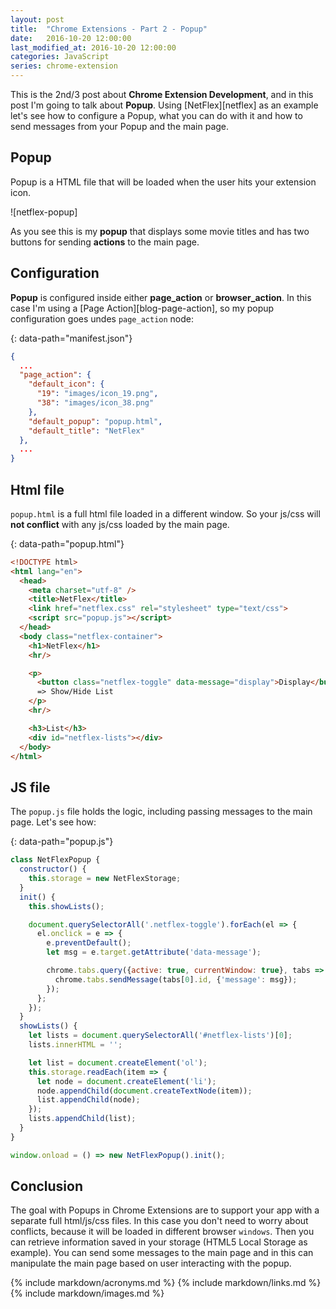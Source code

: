 ```yaml
---
layout: post
title:  "Chrome Extensions - Part 2 - Popup"
date:   2016-10-20 12:00:00
last_modified_at: 2016-10-20 12:00:00
categories: JavaScript
series: chrome-extension
---
```


This is the 2nd/3 post about **Chrome Extension Development**, and in this post I'm going to talk about **Popup**. Using [NetFlex][netflex] as an example let's see how to configure a Popup, what you can do with it and how to send messages from your Popup and the main page.

## Popup

Popup is a HTML file that will be loaded when the user hits your extension icon.

![netflex-popup]

As you see this is my **popup** that displays some movie titles and has two buttons for sending **actions** to the main page.

## Configuration

**Popup** is configured inside either **page_action** or **browser_action**. In this case I'm using a [Page Action][blog-page-action], so my popup configuration goes undes `page_action` node:

{: data-path="manifest.json"}
```json
{
  ...
  "page_action": {
    "default_icon": {
      "19": "images/icon_19.png",
      "38": "images/icon_38.png"
    },
    "default_popup": "popup.html",
    "default_title": "NetFlex"
  },
  ...
}
```

## Html file

`popup.html` is a full html file loaded in a different window. So your js/css will **not conflict** with any js/css loaded by the main page.

{: data-path="popup.html"}
```html
<!DOCTYPE html>
<html lang="en">
  <head>
    <meta charset="utf-8" />
    <title>NetFlex</title>
    <link href="netflex.css" rel="stylesheet" type="text/css">
    <script src="popup.js"></script>
  </head>
  <body class="netflex-container">
    <h1>NetFlex</h1>
    <hr/>

    <p>
      <button class="netflex-toggle" data-message="display">Display</button>
      => Show/Hide List
    </p>
    <hr/>

    <h3>List</h3>
    <div id="netflex-lists"></div>
  </body>
</html>
```

## JS file

The `popup.js` file holds the logic, including passing messages to the main page. Let's see how:

{: data-path="popup.js"}
```javascript
class NetFlexPopup {
  constructor() {
    this.storage = new NetFlexStorage;
  }
  init() {
    this.showLists();

    document.querySelectorAll('.netflex-toggle').forEach(el => {
      el.onclick = e => {
        e.preventDefault();
        let msg = e.target.getAttribute('data-message');

        chrome.tabs.query({active: true, currentWindow: true}, tabs => {
          chrome.tabs.sendMessage(tabs[0].id, {'message': msg});
        });
      };
    });
  }
  showLists() {
    let lists = document.querySelectorAll('#netflex-lists')[0];
    lists.innerHTML = '';

    let list = document.createElement('ol');
    this.storage.readEach(item => {
      let node = document.createElement('li');
      node.appendChild(document.createTextNode(item));
      list.appendChild(node);
    });
    lists.appendChild(list);
  }
}

window.onload = () => new NetFlexPopup().init();
```

## Conclusion

The goal with Popups in Chrome Extensions are to support your app with a separate full html/js/css files. In this case you don't need to worry about conflicts, because it will be loaded in different browser `windows`. Then you can retrieve information saved in your storage (HTML5 Local Storage as example). You can send some messages to the main page and in this can manipulate the main page based on user interacting with the popup.

{% include markdown/acronyms.md %}
{% include markdown/links.md %}
{% include markdown/images.md %}
